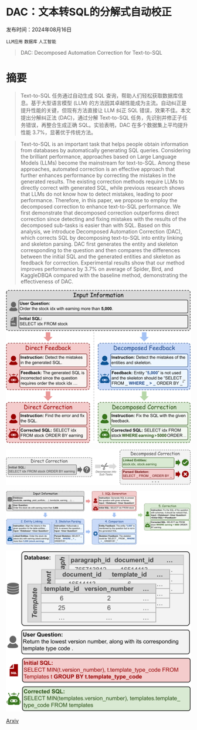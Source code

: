 # DAC：文本转SQL的分解式自动校正

发布时间：2024年08月16日

`LLM应用` `数据库` `人工智能`

> DAC: Decomposed Automation Correction for Text-to-SQL

# 摘要

> Text-to-SQL 任务通过自动生成 SQL 查询，帮助人们轻松获取数据库信息。基于大型语言模型 (LLM) 的方法因其卓越性能成为主流。自动纠正是提升性能的关键，但现有方法直接让 LLM 纠正 SQL 错误，效果不佳。本文提出分解纠正法 (DAC)，通过分解 Text-to-SQL 任务，先识别并修正子任务错误，再整合生成正确 SQL。实验表明，DAC 在多个数据集上平均提升性能 3.7%，显著优于传统方法。

> Text-to-SQL is an important task that helps people obtain information from databases by automatically generating SQL queries. Considering the brilliant performance, approaches based on Large Language Models (LLMs) become the mainstream for text-to-SQL. Among these approaches, automated correction is an effective approach that further enhances performance by correcting the mistakes in the generated results. The existing correction methods require LLMs to directly correct with generated SQL, while previous research shows that LLMs do not know how to detect mistakes, leading to poor performance. Therefore, in this paper, we propose to employ the decomposed correction to enhance text-to-SQL performance. We first demonstrate that decomposed correction outperforms direct correction since detecting and fixing mistakes with the results of the decomposed sub-tasks is easier than with SQL. Based on this analysis, we introduce Decomposed Automation Correction (DAC), which corrects SQL by decomposing text-to-SQL into entity linking and skeleton parsing. DAC first generates the entity and skeleton corresponding to the question and then compares the differences between the initial SQL and the generated entities and skeleton as feedback for correction. Experimental results show that our method improves performance by $3.7\%$ on average of Spider, Bird, and KaggleDBQA compared with the baseline method, demonstrating the effectiveness of DAC.

![DAC：文本转SQL的分解式自动校正](../../../paper_images/2408.08779/x1.png)

![DAC：文本转SQL的分解式自动校正](../../../paper_images/2408.08779/x2.png)

![DAC：文本转SQL的分解式自动校正](../../../paper_images/2408.08779/x3.png)

![DAC：文本转SQL的分解式自动校正](../../../paper_images/2408.08779/x4.png)

[Arxiv](https://arxiv.org/abs/2408.08779)